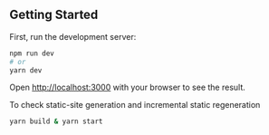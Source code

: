 ## Getting Started

First, run the development server:

```bash
npm run dev
# or
yarn dev
```

Open [http://localhost:3000](http://localhost:3000) with your browser to see the result.

To check static-site generation and incremental static regeneration

```bash
yarn build & yarn start
```
